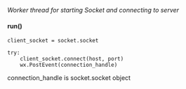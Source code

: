 *Worker thread for starting Socket and connecting to server*

#### run()
	client_socket = socket.socket
	
	try:
		client_socket.connect(host, port)
		wx.PostEvent(connection_handle)


connection_handle is socket.socket object